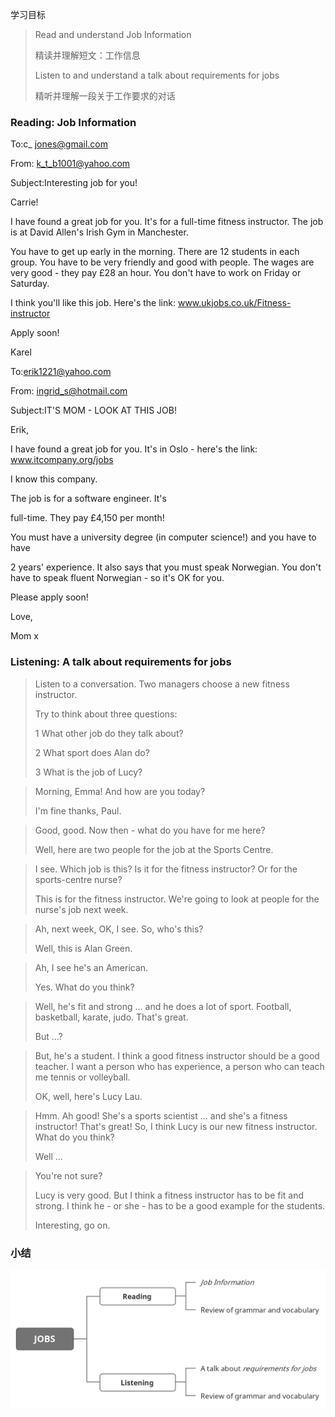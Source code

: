 学习目标

> Read and understand Job Information
>
> 精读并理解短文：工作信息
>
> Listen to and understand a talk about requirements for jobs
>
> 精听并理解一段关于工作要求的对话

### Reading: Job Information

To:c_ jones@gmail.com 

From: k_t_b1001@yahoo.com 

Subject:Interesting job for you!

Carrie! 

I have found a great job for you. It's for a full-time fitness instructor. The job is at David Allen's Irish Gym in Manchester. 

You have to get up early in the morning. There are 12 students in each group. You have to be very friendly and good with people. The wages are very good - they pay £28 an hour. You don't have to work on Friday or Saturday.

I think you'll like this job. Here's the link: www.ukjobs.co.uk/Fitness-instructor 

Apply soon! 

Karel



To:erik1221@yahoo.com

From: ingrid_s@hotmail.com

Subject:IT'S MOM - LOOK AT THIS JOB! 

Erik, 

I have found a great job for you. It's in Oslo - here's the link: www.itcompany.org/jobs

I know this company. 

The job is for a software engineer. It's

full-time. They pay £4,150 per month!

You must have a university degree (in computer science!) and you have to have

2 years' experience. It also says that you must speak Norwegian. You don't have to speak fluent Norwegian - so it's OK for you. 

Please apply soon! 

Love, 

Mom x

### Listening: A talk about requirements for jobs

> Listen to a conversation. Two managers choose a new fitness instructor.
>
> Try to think about three questions:
>
> 1 What other job do they talk about?
>
> 2 What sport does Alan do?
>
> 3 What is the job of Lucy?

> Morning, Emma! And how are you today? 
>
> I'm fine thanks, Paul.

> Good, good. Now then - what do you have for me here?
>
> Well, here are two people for the job at the Sports Centre.

> I see. Which job is this? Is it for the fitness instructor? Or for the sports-centre nurse?
>
> This is for the fitness instructor. We're going to look at people for the nurse's job next week.

> Ah, next week, OK, I see. So, who's this?
>
> Well, this is Alan Green.

> Ah, I see he's an American.
>
> Yes. What do you think?

> Well, he's fit and strong ... and he does a lot of sport. Football, basketball, karate, judo. That's great.
>
> But ...?

> But, he's a student. I think a good fitness instructor should be a good teacher. I want a person who has experience, a person who can teach me tennis or volleyball.
>
> OK, well, here's Lucy Lau.

> Hmm. Ah good! She's a sports scientist ... and she's a fitness instructor! That's great! So, I think Lucy is our new fitness instructor. What do you think?
>
> Well ...

> You're not sure?
>
> Lucy is very good. But I think a fitness instructor has to be fit and strong. I think he - or she - has to be a good example for the students.
>
> Interesting, go on.

### 小结 

![image-20240331215242620](assets/12-U6L2_Jobs-Reading_and_Listening/image-20240331215242620.png)